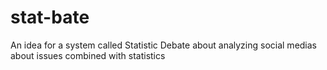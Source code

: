 # stat-bate
An idea for a system called Statistic Debate about analyzing social medias about issues combined with statistics
